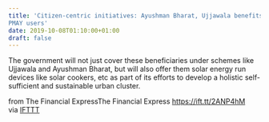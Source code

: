 ```yaml
---
title: 'Citizen-centric initiatives: Ayushman Bharat, Ujjawala benefits for
PMAY users'
date: 2019-10-08T01:10:00+01:00
draft: false
---
```


The government will not just cover these beneficiaries under schemes like Ujjawala and Ayushman Bharat, but will also offer them solar energy run devices like solar cookers, etc as part of its efforts to develop a holistic self-sufficient and sustainable urban cluster.  
  
from The Financial ExpressThe Financial Express https://ift.tt/2ANP4hM  
via [IFTTT](https://ifttt.com/?ref=da&site=blogger)